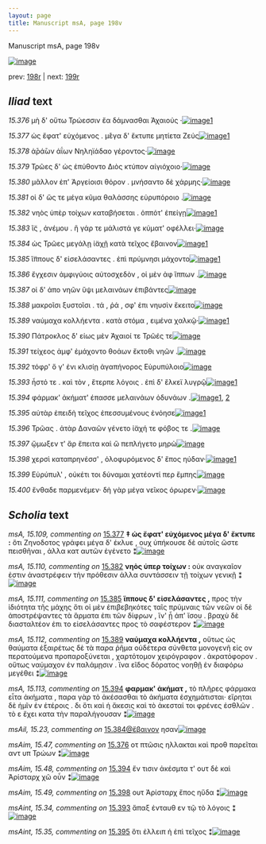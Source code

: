 ```yaml
---
layout: page
title: Manuscript msA, page 198v
---
```


Manuscript msA, page 198v

[![image](http://www.homermultitext.org/iipsrv?OBJ=IIP,1.0&FIF=/project/homer/pyramidal/deepzoom/hmt/vaimg/2017a/VA198VN_0700.tif&WID=100&CVT=JPEG)](http://www.homermultitext.org/ict2/?urn=urn:cite2:hmt:vaimg.2017a:VA198VN_0700)

prev:  [198r](../198r) | next:  [199r](../199r)

## *Iliad* text

*15.376* <a id="15.376"/> μὴ δ' οὕτω Τρώεσσιν ἔα δάμνασθαι Ἀχαιούς ·[![image](http://www.homermultitext.org/iipsrv?OBJ=IIP,1.0&FIF=/project/homer/pyramidal/deepzoom/hmt/vaimg/2017a/VA198VN_0700.tif&RGN=0.488,0.2246,0.392,0.0278&WID=1000&CVT=JPEG)](http://www.homermultitext.org/ict2/?urn=urn:cite2:hmt:vaimg.2017a:VA198VN_0700@0.488,0.2246,0.392,0.0278)[1](#msAim_15.47)

*15.377* <a id="15.377"/> ὡς ἔφατ' εὐχόμενος . μ́έγα δ' ἔκτυπε μητίετα Ζεύς[![image](http://www.homermultitext.org/iipsrv?OBJ=IIP,1.0&FIF=/project/homer/pyramidal/deepzoom/hmt/vaimg/2017a/VA198VN_0700.tif&RGN=0.483,0.2449,0.424,0.0308&WID=1000&CVT=JPEG)](http://www.homermultitext.org/ict2/?urn=urn:cite2:hmt:vaimg.2017a:VA198VN_0700@0.483,0.2449,0.424,0.0308)[1](#msA_15.109)

*15.378* <a id="15.378"/> ἀ̄ρά̄ων ἀΐων Νηληϊάδαο γέροντος·[![image](http://www.homermultitext.org/iipsrv?OBJ=IIP,1.0&FIF=/project/homer/pyramidal/deepzoom/hmt/vaimg/2017a/VA198VN_0700.tif&RGN=0.487,0.2652,0.317,0.0248&WID=1000&CVT=JPEG)](http://www.homermultitext.org/ict2/?urn=urn:cite2:hmt:vaimg.2017a:VA198VN_0700@0.487,0.2652,0.317,0.0248)

*15.379* <a id="15.379"/> Τρῶες δ' ὡς ἐπύθοντο Διὸς κτύπον αἰγιόχοιο·[![image](http://www.homermultitext.org/iipsrv?OBJ=IIP,1.0&FIF=/project/homer/pyramidal/deepzoom/hmt/vaimg/2017a/VA198VN_0700.tif&RGN=0.489,0.284,0.408,0.0248&WID=1000&CVT=JPEG)](http://www.homermultitext.org/ict2/?urn=urn:cite2:hmt:vaimg.2017a:VA198VN_0700@0.489,0.284,0.408,0.0248)

*15.380* <a id="15.380"/> μᾶλλον ἐπ' Ἀργείοισι θόρον . μνήσαντο δὲ χάρμης·[![image](http://www.homermultitext.org/iipsrv?OBJ=IIP,1.0&FIF=/project/homer/pyramidal/deepzoom/hmt/vaimg/2017a/VA198VN_0700.tif&RGN=0.487,0.3028,0.422,0.0248&WID=1000&CVT=JPEG)](http://www.homermultitext.org/ict2/?urn=urn:cite2:hmt:vaimg.2017a:VA198VN_0700@0.487,0.3028,0.422,0.0248)

*15.381* <a id="15.381"/> οἱ δ' ὥς τε μέγα κῦμα θαλάσσης εὐρυπόροιο .[![image](http://www.homermultitext.org/iipsrv?OBJ=IIP,1.0&FIF=/project/homer/pyramidal/deepzoom/hmt/vaimg/2017a/VA198VN_0700.tif&RGN=0.482,0.3208,0.388,0.0248&WID=1000&CVT=JPEG)](http://www.homermultitext.org/ict2/?urn=urn:cite2:hmt:vaimg.2017a:VA198VN_0700@0.482,0.3208,0.388,0.0248)

*15.382* <a id="15.382"/> νηὸς ὑπὲρ τοίχων καταβήσεται . ὁππότ' ἐπείγῃ[![image](http://www.homermultitext.org/iipsrv?OBJ=IIP,1.0&FIF=/project/homer/pyramidal/deepzoom/hmt/vaimg/2017a/VA198VN_0700.tif&RGN=0.483,0.3403,0.43,0.0248&WID=1000&CVT=JPEG)](http://www.homermultitext.org/ict2/?urn=urn:cite2:hmt:vaimg.2017a:VA198VN_0700@0.483,0.3403,0.43,0.0248)[1](#msA_15.110)

*15.383* <a id="15.383"/> ἲ̈ς , ἀνέμου . ἣ γάρ τε μάλιστά γε κύματ' οφέλλει·[![image](http://www.homermultitext.org/iipsrv?OBJ=IIP,1.0&FIF=/project/homer/pyramidal/deepzoom/hmt/vaimg/2017a/VA198VN_0700.tif&RGN=0.483,0.3614,0.435,0.0248&WID=1000&CVT=JPEG)](http://www.homermultitext.org/ict2/?urn=urn:cite2:hmt:vaimg.2017a:VA198VN_0700@0.483,0.3614,0.435,0.0248)

*15.384* <a id="15.384"/> ὡς Τρῶες μεγάλῃ ἰ̈αχῇ κατὰ τεῖχος ἔβαινον[![image](http://www.homermultitext.org/iipsrv?OBJ=IIP,1.0&FIF=/project/homer/pyramidal/deepzoom/hmt/vaimg/2017a/VA198VN_0700.tif&RGN=0.483,0.3779,0.408,0.0248&WID=1000&CVT=JPEG)](http://www.homermultitext.org/ict2/?urn=urn:cite2:hmt:vaimg.2017a:VA198VN_0700@0.483,0.3779,0.408,0.0248)[1](#msAil_15.23)

*15.385* <a id="15.385"/> ἵ̈ππους δ' εἰσελάσαντες . ἐπὶ πρύμνησι μάχοντο[![image](http://www.homermultitext.org/iipsrv?OBJ=IIP,1.0&FIF=/project/homer/pyramidal/deepzoom/hmt/vaimg/2017a/VA198VN_0700.tif&RGN=0.484,0.3952,0.431,0.0285&WID=1000&CVT=JPEG)](http://www.homermultitext.org/ict2/?urn=urn:cite2:hmt:vaimg.2017a:VA198VN_0700@0.484,0.3952,0.431,0.0285)[1](#msA_15.111)

*15.386* <a id="15.386"/> ἔγχεσιν ἀμφιγύοις αὐτοσχεδὸν , οἱ μὲν ἀφ ἵππων .[![image](http://www.homermultitext.org/iipsrv?OBJ=IIP,1.0&FIF=/project/homer/pyramidal/deepzoom/hmt/vaimg/2017a/VA198VN_0700.tif&RGN=0.484,0.414,0.419,0.0285&WID=1000&CVT=JPEG)](http://www.homermultitext.org/ict2/?urn=urn:cite2:hmt:vaimg.2017a:VA198VN_0700@0.484,0.414,0.419,0.0285)

*15.387* <a id="15.387"/> οἱ δ' ἀπο νηῶν ὕψι μελαινάων ἐπιβάντες[![image](http://www.homermultitext.org/iipsrv?OBJ=IIP,1.0&FIF=/project/homer/pyramidal/deepzoom/hmt/vaimg/2017a/VA198VN_0700.tif&RGN=0.482,0.4335,0.386,0.0285&WID=1000&CVT=JPEG)](http://www.homermultitext.org/ict2/?urn=urn:cite2:hmt:vaimg.2017a:VA198VN_0700@0.482,0.4335,0.386,0.0285)

*15.388* <a id="15.388"/> μακροῖσι ξυστοῖσι . τά , ῥά , σφ' ἐπι νηυσὶν ἔκειτο[![image](http://www.homermultitext.org/iipsrv?OBJ=IIP,1.0&FIF=/project/homer/pyramidal/deepzoom/hmt/vaimg/2017a/VA198VN_0700.tif&RGN=0.482,0.4538,0.426,0.0285&WID=1000&CVT=JPEG)](http://www.homermultitext.org/ict2/?urn=urn:cite2:hmt:vaimg.2017a:VA198VN_0700@0.482,0.4538,0.426,0.0285)

*15.389* <a id="15.389"/> ναύμαχα κολλήεντα . κατὰ στόμα , ειμένα χαλκῷ·[![image](http://www.homermultitext.org/iipsrv?OBJ=IIP,1.0&FIF=/project/homer/pyramidal/deepzoom/hmt/vaimg/2017a/VA198VN_0700.tif&RGN=0.483,0.4756,0.441,0.0285&WID=1000&CVT=JPEG)](http://www.homermultitext.org/ict2/?urn=urn:cite2:hmt:vaimg.2017a:VA198VN_0700@0.483,0.4756,0.441,0.0285)[1](#msA_15.112)

*15.390* <a id="15.390"/> Πάτροκλος δ' είως μὲν Ἀχαιοί τε Τρῶές τε[![image](http://www.homermultitext.org/iipsrv?OBJ=IIP,1.0&FIF=/project/homer/pyramidal/deepzoom/hmt/vaimg/2017a/VA198VN_0700.tif&RGN=0.484,0.4899,0.395,0.0285&WID=1000&CVT=JPEG)](http://www.homermultitext.org/ict2/?urn=urn:cite2:hmt:vaimg.2017a:VA198VN_0700@0.484,0.4899,0.395,0.0285)

*15.391* <a id="15.391"/> τείχεος ἀμφ' ἐμάχοντο θοάων ἔκτοθι νηῶν .[![image](http://www.homermultitext.org/iipsrv?OBJ=IIP,1.0&FIF=/project/homer/pyramidal/deepzoom/hmt/vaimg/2017a/VA198VN_0700.tif&RGN=0.483,0.5101,0.42,0.0285&WID=1000&CVT=JPEG)](http://www.homermultitext.org/ict2/?urn=urn:cite2:hmt:vaimg.2017a:VA198VN_0700@0.483,0.5101,0.42,0.0285)

*15.392* <a id="15.392"/> τόφρ' ὅ γ' ἐνι κλισίῃ ἀγαπήνορος Εὐρυπύλοιο[![image](http://www.homermultitext.org/iipsrv?OBJ=IIP,1.0&FIF=/project/homer/pyramidal/deepzoom/hmt/vaimg/2017a/VA198VN_0700.tif&RGN=0.482,0.5267,0.42,0.0285&WID=1000&CVT=JPEG)](http://www.homermultitext.org/ict2/?urn=urn:cite2:hmt:vaimg.2017a:VA198VN_0700@0.482,0.5267,0.42,0.0285)

*15.393* <a id="15.393"/> ἧστό τε . καὶ τὸν , ἔτερπε λόγοις . ἐπὶ δ' ἔλκεϊ λυγρῷ[![image](http://www.homermultitext.org/iipsrv?OBJ=IIP,1.0&FIF=/project/homer/pyramidal/deepzoom/hmt/vaimg/2017a/VA198VN_0700.tif&RGN=0.487,0.5485,0.43,0.0225&WID=1000&CVT=JPEG)](http://www.homermultitext.org/ict2/?urn=urn:cite2:hmt:vaimg.2017a:VA198VN_0700@0.487,0.5485,0.43,0.0225)[1](#msAint_15.34)

*15.394* <a id="15.394"/> φάρμακ' ἀκήματ' έπασσε μελαινάων ὀδυνάων .[![image](http://www.homermultitext.org/iipsrv?OBJ=IIP,1.0&FIF=/project/homer/pyramidal/deepzoom/hmt/vaimg/2017a/VA198VN_0700.tif&RGN=0.488,0.5642,0.43,0.0278&WID=1000&CVT=JPEG)](http://www.homermultitext.org/ict2/?urn=urn:cite2:hmt:vaimg.2017a:VA198VN_0700@0.488,0.5642,0.43,0.0278)[1](#msAim_15.48), [2](#msA_15.113)

*15.395* <a id="15.395"/> αὐτὰρ ἐπειδὴ τεῖχος ἐπεσσυμένους ἐνόησε[![image](http://www.homermultitext.org/iipsrv?OBJ=IIP,1.0&FIF=/project/homer/pyramidal/deepzoom/hmt/vaimg/2017a/VA198VN_0700.tif&RGN=0.489,0.5845,0.409,0.0278&WID=1000&CVT=JPEG)](http://www.homermultitext.org/ict2/?urn=urn:cite2:hmt:vaimg.2017a:VA198VN_0700@0.489,0.5845,0.409,0.0278)[1](#msAint_15.35)

*15.396* <a id="15.396"/> Τρῶας . ἀτὰρ Δαναῶν γένετο ἰ̈αχή τε φόβος τε .[![image](http://www.homermultitext.org/iipsrv?OBJ=IIP,1.0&FIF=/project/homer/pyramidal/deepzoom/hmt/vaimg/2017a/VA198VN_0700.tif&RGN=0.489,0.5995,0.409,0.0278&WID=1000&CVT=JPEG)](http://www.homermultitext.org/ict2/?urn=urn:cite2:hmt:vaimg.2017a:VA198VN_0700@0.489,0.5995,0.409,0.0278)

*15.397* <a id="15.397"/> ᾤμωξεν τ' ἄρ ἔπειτα καὶ ὣ πεπλήγετο μηρὼ[![image](http://www.homermultitext.org/iipsrv?OBJ=IIP,1.0&FIF=/project/homer/pyramidal/deepzoom/hmt/vaimg/2017a/VA198VN_0700.tif&RGN=0.486,0.6191,0.426,0.0278&WID=1000&CVT=JPEG)](http://www.homermultitext.org/ict2/?urn=urn:cite2:hmt:vaimg.2017a:VA198VN_0700@0.486,0.6191,0.426,0.0278)

*15.398* <a id="15.398"/> χερσὶ καταπρηνέσσ' , ὀλοφυρόμενος δ' ἔπος ηύδαν·[![image](http://www.homermultitext.org/iipsrv?OBJ=IIP,1.0&FIF=/project/homer/pyramidal/deepzoom/hmt/vaimg/2017a/VA198VN_0700.tif&RGN=0.486,0.6379,0.438,0.0278&WID=1000&CVT=JPEG)](http://www.homermultitext.org/ict2/?urn=urn:cite2:hmt:vaimg.2017a:VA198VN_0700@0.486,0.6379,0.438,0.0278)[1](#msAim_15.49)

*15.399* <a id="15.399"/> Εὐρύπυλ' , οὐκέτι τοι δύναμαι χατέοντί περ ἔμπης[![image](http://www.homermultitext.org/iipsrv?OBJ=IIP,1.0&FIF=/project/homer/pyramidal/deepzoom/hmt/vaimg/2017a/VA198VN_0700.tif&RGN=0.484,0.6566,0.438,0.0278&WID=1000&CVT=JPEG)](http://www.homermultitext.org/ict2/?urn=urn:cite2:hmt:vaimg.2017a:VA198VN_0700@0.484,0.6566,0.438,0.0278)

*15.400* <a id="15.400"/> ἔνθαδε παρμενέμεν· δὴ γὰρ μέγα νεῖκος όρωρεν·[![image](http://www.homermultitext.org/iipsrv?OBJ=IIP,1.0&FIF=/project/homer/pyramidal/deepzoom/hmt/vaimg/2017a/VA198VN_0700.tif&RGN=0.483,0.6739,0.438,0.0278&WID=1000&CVT=JPEG)](http://www.homermultitext.org/ict2/?urn=urn:cite2:hmt:vaimg.2017a:VA198VN_0700@0.483,0.6739,0.438,0.0278)

## *Scholia* text

*msA, 15.109, commenting on* [15.377](#15.377)  <a id="msA_15.109"/> **‡ ὡς ἔφατ' εὐχόμενος μέγα δ' ἔκτυπε :** ὅτι Ζηνοδοτος γράφει μέγα δ' έκλυε , ουχ ὑπήκουσε δὲ αὐτοῖς ὥστε πεισθῆναι , ἀλλα κατ αυτῶν ἐγένετο ⁑[![image](http://www.homermultitext.org/iipsrv?OBJ=IIP,1.0&FIF=/project/homer/pyramidal/deepzoom/hmt/vaimg/2017a/VA198VN_0700.tif&RGN=0.227,0.1112,0.619,0.0368&WID=1000&CVT=JPEG)](http://www.homermultitext.org/ict2/?urn=urn:cite2:hmt:vaimg.2017a:VA198VN_0700@0.227,0.1112,0.619,0.0368)

*msA, 15.110, commenting on* [15.382](#15.382)  <a id="msA_15.110"/> **νηὸς ὑπερ τοίχων :** οὐκ αναγκαῖον ἐστιν ἀναστρέφειν τὴν πρόθεσιν ἀλλα συντάσσειν τῇ τοίχων γενικῇ ⁑[![image](http://www.homermultitext.org/iipsrv?OBJ=IIP,1.0&FIF=/project/homer/pyramidal/deepzoom/hmt/vaimg/2017a/VA198VN_0700.tif&RGN=0.345,0.1285,0.513,0.0195&WID=1000&CVT=JPEG)](http://www.homermultitext.org/ict2/?urn=urn:cite2:hmt:vaimg.2017a:VA198VN_0700@0.345,0.1285,0.513,0.0195)

*msA, 15.111, commenting on* [15.385](#15.385)  <a id="msA_15.111"/> **ἵππους δ' εἰσελάσαντες ,** προς τὴν ἰδιότητα τῆς μάχης ὅτι οἱ μὲν ἐπιβεβηκότες ταῖς πρύμναις τῶν νεῶν οἱ δὲ ἀποστρέψαντες τὰ ἅρματα ἐπι τῶν δίφρων , ἵν' ᾖ ἀπ' ἴσου . βραχὺ δὲ διασταλτέον ἐπι το εἰσελάσαντες προς τὸ σαφέστερον ⁑[![image](http://www.homermultitext.org/iipsrv?OBJ=IIP,1.0&FIF=/project/homer/pyramidal/deepzoom/hmt/vaimg/2017a/VA198VN_0700.tif&RGN=0.226,0.3982,0.217,0.0887&WID=1000&CVT=JPEG)](http://www.homermultitext.org/ict2/?urn=urn:cite2:hmt:vaimg.2017a:VA198VN_0700@0.226,0.3982,0.217,0.0887)

*msA, 15.112, commenting on* [15.389](#15.389)  <a id="msA_15.112"/> **ναύμαχα κολλήεντα ,** οὕτως ὡς θαύματα ἐξαιρέτως δὲ τὰ παρα ῥῆμα οὐδέτερα σύνθετα μονογενῆ εἰς ον περατούμενα προπαροξύνεται , χαρτότομον χειρόγραφον . ἀκρατόφορον . οὕτως ναύμαχον ἐν παλάμῃσιν . ἵνα εῖδος δόρατος νοηθῇ ἐν διαφόρω μεγέθει ⁑[![image](http://www.homermultitext.org/iipsrv?OBJ=IIP,1.0&FIF=/project/homer/pyramidal/deepzoom/hmt/vaimg/2017a/VA198VN_0700.tif&RGN=0.229,0.4763,0.217,0.0947&WID=1000&CVT=JPEG)](http://www.homermultitext.org/ict2/?urn=urn:cite2:hmt:vaimg.2017a:VA198VN_0700@0.229,0.4763,0.217,0.0947)

*msA, 15.113, commenting on* [15.394](#15.394)  <a id="msA_15.113"/> **φαρμακ' ἀκήματ ,** τὸ πλῆρες φάρμακα εἶτα ἀκήματα , παρα γὰρ τὸ ἀκέσασθαι τὸ ἀκήματα ἐσχημάτισται· εἴρηται δὲ ἡμῖν ἐν ἑτέροις . δι ὅτι καὶ ἡ ἄκεσις καὶ τὸ ἀκεσταί τοι φρένες ἐσθλῶν . τὸ ε ἔχει κατα τὴν παραλήγουσαν ⁑[![image](http://www.homermultitext.org/iipsrv?OBJ=IIP,1.0&FIF=/project/homer/pyramidal/deepzoom/hmt/vaimg/2017a/VA198VN_0700.tif&RGN=0.221,0.5582,0.228,0.0811&WID=1000&CVT=JPEG)](http://www.homermultitext.org/ict2/?urn=urn:cite2:hmt:vaimg.2017a:VA198VN_0700@0.221,0.5582,0.228,0.0811)

*msAil, 15.23, commenting on* [15.384@ἔβαινον](#15.384@ἔβαινον)  <a id="msAil_15.23"/> ησαν[![image](http://www.homermultitext.org/iipsrv?OBJ=IIP,1.0&FIF=/project/homer/pyramidal/deepzoom/hmt/vaimg/2017a/VA198VN_0700.tif&RGN=0.837,0.3772,0.032,0.0143&WID=1000&CVT=JPEG)](http://www.homermultitext.org/ict2/?urn=urn:cite2:hmt:vaimg.2017a:VA198VN_0700@0.837,0.3772,0.032,0.0143)

*msAim, 15.47, commenting on* [15.376](#15.376)  <a id="msAim_15.47"/> οτ πτῶσις ηλλακται καὶ προθ παρεῖται αντ υπ Τρώων ⁑[![image](http://www.homermultitext.org/iipsrv?OBJ=IIP,1.0&FIF=/project/homer/pyramidal/deepzoom/hmt/vaimg/2017a/VA198VN_0700.tif&RGN=0.429,0.2292,0.056,0.0518&WID=1000&CVT=JPEG)](http://www.homermultitext.org/ict2/?urn=urn:cite2:hmt:vaimg.2017a:VA198VN_0700@0.429,0.2292,0.056,0.0518)

*msAim, 15.48, commenting on* [15.394](#15.394)  <a id="msAim_15.48"/> ἔν τισιν ἀκέσμτα τ' ουτ δὲ καὶ Ἀρίσταρχ χῶ οὖν ⁑[![image](http://www.homermultitext.org/iipsrv?OBJ=IIP,1.0&FIF=/project/homer/pyramidal/deepzoom/hmt/vaimg/2017a/VA198VN_0700.tif&RGN=0.439,0.5695,0.056,0.0451&WID=1000&CVT=JPEG)](http://www.homermultitext.org/ict2/?urn=urn:cite2:hmt:vaimg.2017a:VA198VN_0700@0.439,0.5695,0.056,0.0451)

*msAim, 15.49, commenting on* [15.398](#15.398)  <a id="msAim_15.49"/> ουτ Ἀρίσταρχ ἔπος ηὔδα ⁑[![image](http://www.homermultitext.org/iipsrv?OBJ=IIP,1.0&FIF=/project/homer/pyramidal/deepzoom/hmt/vaimg/2017a/VA198VN_0700.tif&RGN=0.438,0.6439,0.055,0.0293&WID=1000&CVT=JPEG)](http://www.homermultitext.org/ict2/?urn=urn:cite2:hmt:vaimg.2017a:VA198VN_0700@0.438,0.6439,0.055,0.0293)

*msAint, 15.34, commenting on* [15.393](#15.393)  <a id="msAint_15.34"/> ἅπαξ ἐνταυθ εν τῷ τὸ λόγοις ⁑[![image](http://www.homermultitext.org/iipsrv?OBJ=IIP,1.0&FIF=/project/homer/pyramidal/deepzoom/hmt/vaimg/2017a/VA198VN_0700.tif&RGN=0.902,0.5477,0.042,0.0443&WID=1000&CVT=JPEG)](http://www.homermultitext.org/ict2/?urn=urn:cite2:hmt:vaimg.2017a:VA198VN_0700@0.902,0.5477,0.042,0.0443)

*msAint, 15.35, commenting on* [15.395](#15.395)  <a id="msAint_15.35"/> ὅτι ἐλλειπ ἡ ἐπὶ τεῖχος ⁑[![image](http://www.homermultitext.org/iipsrv?OBJ=IIP,1.0&FIF=/project/homer/pyramidal/deepzoom/hmt/vaimg/2017a/VA198VN_0700.tif&RGN=0.894,0.5875,0.05,0.0278&WID=1000&CVT=JPEG)](http://www.homermultitext.org/ict2/?urn=urn:cite2:hmt:vaimg.2017a:VA198VN_0700@0.894,0.5875,0.05,0.0278)